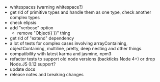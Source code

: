 - whitespaces (warning whitespace?)
- get rid of primitive types and handle them as one type, check another complex types
- check elipsis
- add "verbose" option
  - remove "Object({ })" thing
- get rid of "extend" dependency
- a lot of tests for complex cases involving arrayContaining, objectContaining, multiline, pretty, deep nesting and other things
- compatibility with latest karma and jasmine, npm3
- refactor tests to support old node versions (backticks Node 4+) or drop Node.JS 0.12 support?
- update docs
- release notes and breaking changes

